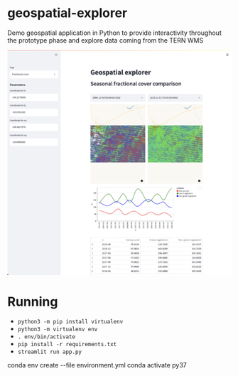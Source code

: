 # geospatial-explorer
Demo geospatial application in Python to provide interactivity throughout the prototype phase and explore data coming from the TERN WMS

![Alt text](images/screenshot.png?raw=true)

# Running
- `python3 -m pip install virtualenv`
- `python3 -m virtualenv env`
- `. env/bin/activate`
- `pip install -r requirements.txt`
- `streamlit run app.py`

conda env create --file environment.yml
conda activate py37